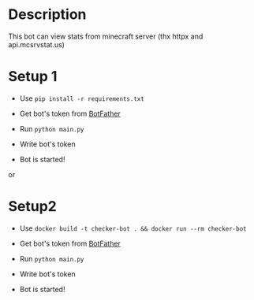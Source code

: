 # Description
This bot can view stats from minecraft server (thx httpx and api.mcsrvstat.us)

# Setup 1
- Use `pip install -r requirements.txt`

- Get bot's token from [BotFather](https://BotFather.t.me)

- Run `python main.py`

- Write bot's token

- Bot is started!

or
# Setup2
- Use `docker build -t checker-bot . && docker run --rm checker-bot`

- Get bot's token from [BotFather](https://BotFather.t.me)

- Run `python main.py`

- Write bot's token

- Bot is started!
